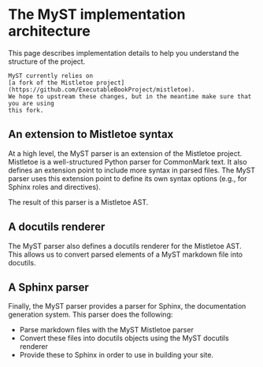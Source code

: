 # The MyST implementation architecture

This page describes implementation details to help you understand the structure
of the project.

```{note}
MyST currently relies on
[a fork of the Mistletoe project](https://github.com/ExecutableBookProject/mistletoe).
We hope to upstream these changes, but in the meantime make sure that you are using
this fork.
```

## An extension to Mistletoe syntax

At a high level, the MyST parser is an extension of the Mistletoe project. Mistletoe
is a well-structured Python parser for CommonMark text. It also defines an extension
point to include more syntax in parsed files. The MyST parser uses this extension
point to define its own syntax options (e.g., for Sphinx roles and directives).

The result of this parser is a Mistletoe AST.

## A docutils renderer

The MyST parser also defines a docutils renderer for the Mistletoe AST. This allows us
to convert parsed elements of a MyST markdown file into docutils.

## A Sphinx parser

Finally, the MyST parser provides a parser for Sphinx, the documentation generation
system. This parser does the following:

* Parse markdown files with the MyST Mistletoe parser
* Convert these files into docutils objects using the MyST docutils renderer
* Provide these to Sphinx in order to use in building your site.
